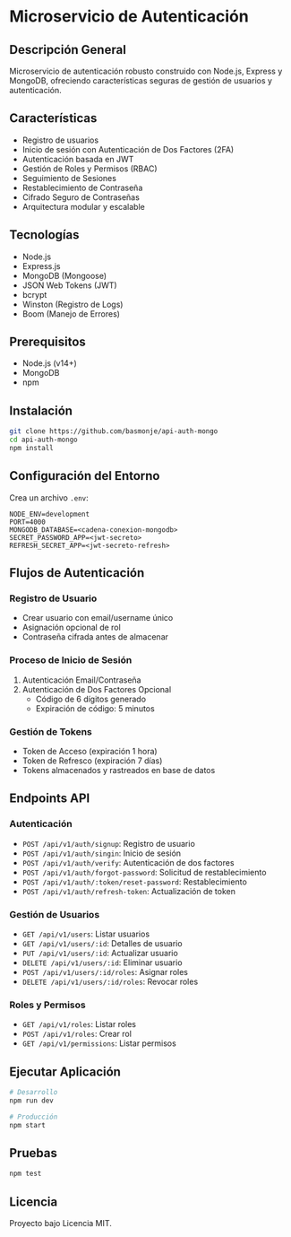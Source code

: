 # Microservicio de Autenticación

## Descripción General

Microservicio de autenticación robusto construido con Node.js, Express y MongoDB, ofreciendo características seguras de gestión de usuarios y autenticación.

## Características

- Registro de usuarios
- Inicio de sesión con Autenticación de Dos Factores (2FA)
- Autenticación basada en JWT
- Gestión de Roles y Permisos (RBAC)
- Seguimiento de Sesiones
- Restablecimiento de Contraseña
- Cifrado Seguro de Contraseñas
- Arquitectura modular y escalable

## Tecnologías

- Node.js
- Express.js
- MongoDB (Mongoose)
- JSON Web Tokens (JWT)
- bcrypt
- Winston (Registro de Logs)
- Boom (Manejo de Errores)

## Prerequisitos

- Node.js (v14+)
- MongoDB
- npm

## Instalación

```bash
git clone https://github.com/basmonje/api-auth-mongo
cd api-auth-mongo
npm install
```

## Configuración del Entorno

Crea un archivo `.env`:

```
NODE_ENV=development
PORT=4000
MONGODB_DATABASE=<cadena-conexion-mongodb>
SECRET_PASSWORD_APP=<jwt-secreto>
REFRESH_SECRET_APP=<jwt-secreto-refresh>
```

## Flujos de Autenticación

### Registro de Usuario

- Crear usuario con email/username único
- Asignación opcional de rol
- Contraseña cifrada antes de almacenar

### Proceso de Inicio de Sesión

1. Autenticación Email/Contraseña
2. Autenticación de Dos Factores Opcional
   - Código de 6 dígitos generado
   - Expiración de código: 5 minutos

### Gestión de Tokens

- Token de Acceso (expiración 1 hora)
- Token de Refresco (expiración 7 días)
- Tokens almacenados y rastreados en base de datos

## Endpoints API

### Autenticación

- `POST /api/v1/auth/signup`: Registro de usuario
- `POST /api/v1/auth/singin`: Inicio de sesión
- `POST /api/v1/auth/verify`: Autenticación de dos factores
- `POST /api/v1/auth/forgot-password`: Solicitud de restablecimiento
- `POST /api/v1/auth/:token/reset-password`: Restablecimiento
- `POST /api/v1/auth/refresh-token`: Actualización de token

### Gestión de Usuarios

- `GET /api/v1/users`: Listar usuarios
- `GET /api/v1/users/:id`: Detalles de usuario
- `PUT /api/v1/users/:id`: Actualizar usuario
- `DELETE /api/v1/users/:id`: Eliminar usuario
- `POST /api/v1/users/:id/roles`: Asignar roles
- `DELETE /api/v1/users/:id/roles`: Revocar roles

### Roles y Permisos

- `GET /api/v1/roles`: Listar roles
- `POST /api/v1/roles`: Crear rol
- `GET /api/v1/permissions`: Listar permisos

## Ejecutar Aplicación

```bash
# Desarrollo
npm run dev

# Producción
npm start
```

## Pruebas

```bash
npm test
```

## Licencia

Proyecto bajo Licencia MIT.
